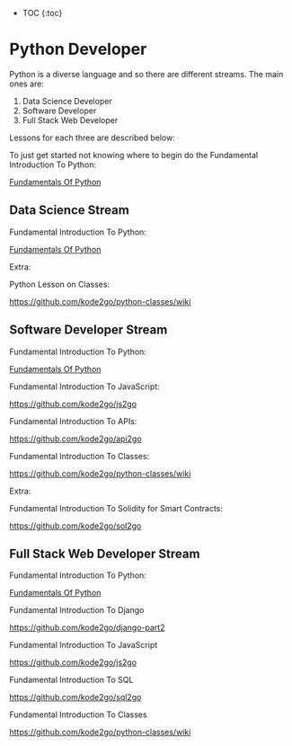 * TOC
{:toc}

# Python Developer

Python is a diverse language and so there are different streams. The main ones are:

1. Data Science Developer
2. Software Developer
3. Full Stack Web Developer

Lessons for each three are described below:

To just get started not knowing where to begin do the Fundamental Introduction To Python:

[Fundamentals Of Python](https://kode2go.github.io/python2go/python_lesson_1_intro.html)

## Data Science Stream

Fundamental Introduction To Python:

[Fundamentals Of Python](https://kode2go.github.io/python2go/python_lesson_1_intro.html)

Extra:

Python Lesson on Classes:

https://github.com/kode2go/python-classes/wiki

## Software Developer Stream

Fundamental Introduction To Python:

[Fundamentals Of Python](https://kode2go.github.io/python2go/python_lesson_1_intro.html)

Fundamental Introduction To JavaScript:

https://github.com/kode2go/js2go

Fundamental Introduction To APIs:

https://github.com/kode2go/api2go

Fundamental Introduction To Classes:

https://github.com/kode2go/python-classes/wiki

Extra:

Fundamental Introduction To Solidity for Smart Contracts:

https://github.com/kode2go/sol2go

## Full Stack Web Developer Stream

Fundamental Introduction To Python:

[Fundamentals Of Python](https://kode2go.github.io/python2go/python_lesson_1_intro.html)

Fundamental Introduction To Django

https://github.com/kode2go/django-part2

Fundamental Introduction To JavaScript

https://github.com/kode2go/js2go

Fundamental Introduction To SQL

https://github.com/kode2go/sql2go

Fundamental Introduction To Classes

https://github.com/kode2go/python-classes/wiki






